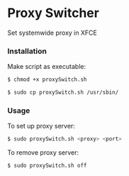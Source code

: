 # Proxy Switcher
Set systemwide proxy in XFCE

### Installation

Make script as executable:

```sh
$ chmod +x proxySwitch.sh
```
```sh
$ sudo cp proxySwitch.sh /usr/sbin/
```

### Usage

To set up proxy server:

```sh
$ sudo proxySwitch.sh <proxy> <port>
```

To remove proxy server:
```sh
$ sudo proxySwitch.sh off
```

